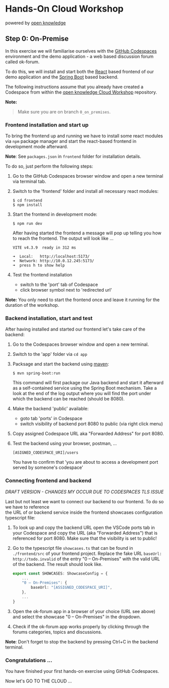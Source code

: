 # Hands-On Cloud Workshop
powered by [open knowledge](https://www.openknowledge.de)

## Step 0: On-Premise

In this exercise we will familiarise ourselves with the [GitHub Codespaces](https://github.com/features/codespaces) 
environment and the demo application - a web based discussion forum called ok-forum.  

To do this, we will install and start both the [React](https://react.dev) based frontend of our demo application 
and the [Spring Boot](https://spring.io/projects/spring-boot) based backend.

The following instructions assume that you already have created a Codespace from within 
the [open knowledge Cloud Workshop](https://github.com/openknowledge/workshop-cloud) repository. 

**Note:**
> Make sure you are on branch `0_on_premises`.

### Frontend installation and start up

To bring the frontend up and running we have to install some react modules via `npm` package manager 
and start the react-based frontend in development mode afterward. 

**Note**: See `packages.json` in `frontend` folder for installation details.

To do so, just perform the following steps:

1. Go to the GitHub Codespaces browser window and open a new terminal via terminal tab.
2. Switch to the 'frontend' folder and install all necessary react modules: 

    ```
    $ cd frontend
    $ npm install
    ```

3. Start the frontend in development mode: 
   
    ```
    $ npm run dev
    ```

    After having started the frontend a message will pop up telling you how to reach the frontend. 
The output will look like ... 

    ```
    VITE v4.3.9  ready in 312 ms
    
    ➜  Local:   http://localhost:5173/
    ➜  Network: http://10.0.12.245:5173/
    ➜  press h to show help
    ```

4. Test the frontend installation 
   - switch to the 'port' tab of Codespace 
   - click browser symbol next to 'redirected url'

**Note:**
You only need to start the frontend once and leave it running for the duration of the workshop. 

### Backend installation, start and test

After having installed and started our frontend let's take care of the backend: 

1. Go to the Codespaces browser window and open a new terminal.
2. Switch to the 'app' folder via `cd app`
3. Packsage and start the backend using [maven](https://maven.apache.org):
    ```
    $ mvn spring-boot:run
    ```
   
    This command will first package our Java backend and start it afterward as a self-contained service 
using the Spring Boot mechanism. Take a look at the end of the log output where you will find the port 
under which the backend can be reached (should be 8080). 

4. Make the backend 'public' available: 
   - goto tab 'ports' in Codespace 
   - switch visibility of backend port 8080 to public (via right click menu)
5. Copy assigned Codespace URL aka "Forwarded Address" for port 8080. 
5. Test the backend using your browser, postman, ...  

    ```
    [ASIGNED_CODESPACE_URI]/users
    ```
    You have to confirm that 'you are about to access a development port served by someone's codespace'

### Connecting frontend and backend

_DRAFT VERSION - CHANGES MY OCCUR DUE TO CODESPACES TLS ISSUE_

Last but not least we want to connect our backend to our frontend. To do so we have to reference  
the URL of or backend service inside the frontend showcases configuration typescript file: 

1. To look up and copy the backend URL open the VSCode ports tab in your Codespace and 
copy the URL (aka "Forwarded Address") that is referenced for port 8080. Make sure that 
the visibility is set to public!

2. Go to the typescript file `showcases.ts` that can be found in `./frontend/src` of your frontend 
project. Replace the fake URL `baseUrl: http://todo.invalid` of the entry "0 – On-Premises" with 
the valid URL of the backend. The result should look like. 

    ```typescript
    export const SHOWCASES: ShowcaseConfig = {
        ...
        "0 – On-Premises": {
            baseUrl: "[ASSIGNED_CODESPACE_URI]",
        },
        ...
    }
    ```

3. Open the ok-forum app in a browser of your choice (URL see above) and select the 
showcase "0 – On-Premises" in the dropdown. 

4. Check if the ok-forum app works properly by clicking through the forums categories, 
topics and discussions. 

**Note**: Don't forget to stop the backend by pressing Ctrl+C in the backend terminal.

### Congratulations ...  

You have finished your first hands-on exercise using GitHub Codespaces.

Now let's GO TO THE CLOUD ...
